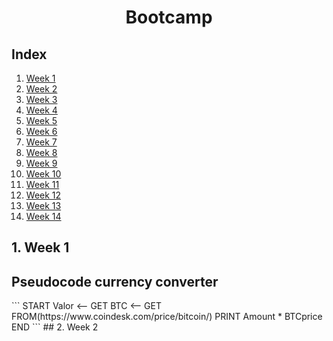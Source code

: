 <h1 align="center">Bootcamp</h1>

## Index

1. [Week 1](#1-week-1)
2. [Week 2](#1-week-2)
3. [Week 3](#1-week-3)
4. [Week 4](#1-week-4)
5. [Week 5](#1-week-5)
6. [Week 6](#1-week-6)
7. [Week 7](#1-week-7)
8. [Week 8](#1-week-8)
9. [Week 9](#1-week-9)
10. [Week 10](#1-week-10)
11. [Week 11](#1-week-11)
12. [Week 12](#1-week-12)
13. [Week 13](#1-week-13)
14. [Week 14](#1-week-14)





## 1. Week 1
<h2>Pseudocode currency converter</h2>
```
 START
  Valor <-- GET
  BTC <-- GET FROM(https://www.coindesk.com/price/bitcoin/)
  PRINT Amount * BTCprice
 END
```
## 2. Week 2
